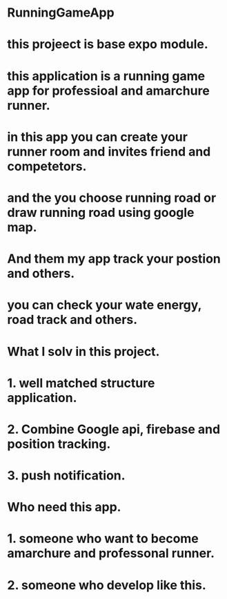 # RunningGameApp
# this projeect is base expo module.
# this application is a running game app for professioal and amarchure runner.
# in this app you can create your runner room and invites friend and competetors.
# and the you choose running road or draw running road using google map.
# And them my app track your postion and others.
# you can check your wate energy, road track and others.
# 
#
# What I solv in this project.
# 1. well matched structure application.
# 2. Combine Google api, firebase and position tracking.
# 3. push notification.
#
# Who need this app.
# 1. someone who want to become amarchure and professonal runner.
# 2. someone who develop like this.
#
